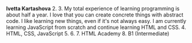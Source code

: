  **Ivetta Kartashova**
2. 
3. My total experience of learning programming is about half a year. I love that you can create concrete things with abstract code. I like learning new things, even if it's not always easy.
I am currently learning JavaScript  from scratch and continue learning HTML and CSS.
4. HTML, CSS, JavaScript
5. 
6.
7. HTML Academy
8. B1 (Intermediate)
